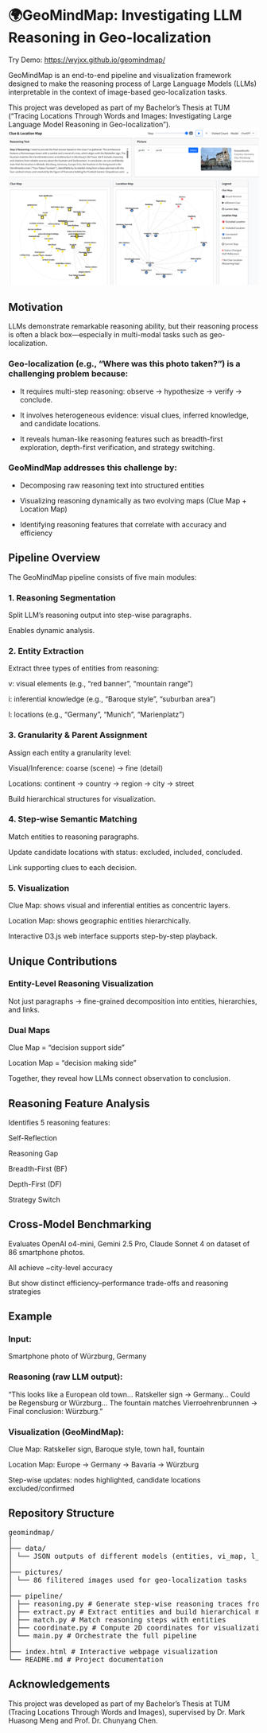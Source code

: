# **🌍GeoMindMap: Investigating LLM Reasoning in Geo-localization**

Try Demo: https://wyjxx.github.io/geomindmap/

GeoMindMap is an end-to-end pipeline and visualization framework designed to make the reasoning process of Large Language Models (LLMs) interpretable in the context of image-based geo-localization tasks.

This project was developed as part of my Bachelor’s Thesis at TUM (“Tracing Locations Through Words and Images: Investigating Large Language Model Reasoning in Geo-localization”).
![GeoMindMap Webpage](readme_pic/Webpage.png)

## **Motivation**

LLMs demonstrate remarkable reasoning ability, but their reasoning process is often a black box—especially in multi-modal tasks such as geo-localization.

### Geo-localization (e.g., “Where was this photo taken?”) is a challenging problem because:

- It requires multi-step reasoning: observe → hypothesize → verify → conclude.

- It involves heterogeneous evidence: visual clues, inferred knowledge, and candidate locations.

- It reveals human-like reasoning features such as breadth-first exploration, depth-first verification, and strategy switching.

### GeoMindMap addresses this challenge by:

- Decomposing raw reasoning text into structured entities

- Visualizing reasoning dynamically as two evolving maps (Clue Map + Location Map)

- Identifying reasoning features that correlate with accuracy and efficiency

## **Pipeline Overview**

The GeoMindMap pipeline consists of five main modules:

### 1. Reasoning Segmentation

Split LLM’s reasoning output into step-wise paragraphs.

Enables dynamic analysis.

### 2. Entity Extraction

Extract three types of entities from reasoning:

v: visual elements (e.g., “red banner”, “mountain range”)

i: inferential knowledge (e.g., “Baroque style”, “suburban area”)

l: locations (e.g., “Germany”, “Munich”, “Marienplatz”)

### 3. Granularity & Parent Assignment

Assign each entity a granularity level:

Visual/Inference: coarse (scene) → fine (detail)

Locations: continent → country → region → city → street

Build hierarchical structures for visualization.

### 4. Step-wise Semantic Matching

Match entities to reasoning paragraphs.

Update candidate locations with status: excluded, included, concluded.

Link supporting clues to each decision.

### 5. Visualization

Clue Map: shows visual and inferential entities as concentric layers.

Location Map: shows geographic entities hierarchically.

Interactive D3.js web interface supports step-by-step playback.

## **Unique Contributions**

### Entity-Level Reasoning Visualization
Not just paragraphs → fine-grained decomposition into entities, hierarchies, and links.

### Dual Maps

Clue Map = “decision support side”

Location Map = “decision making side”

Together, they reveal how LLMs connect observation to conclusion.

## **Reasoning Feature Analysis**
Identifies 5 reasoning features:

Self-Reflection

Reasoning Gap

Breadth-First (BF)

Depth-First (DF)

Strategy Switch

## **Cross-Model Benchmarking**
Evaluates OpenAI o4-mini, Gemini 2.5 Pro, Claude Sonnet 4 on dataset of 86 smartphone photos.

All achieve ~city-level accuracy

But show distinct efficiency–performance trade-offs and reasoning strategies

## **Example**

### Input:
Smartphone photo of Würzburg, Germany

### Reasoning (raw LLM output):

“This looks like a European old town… Ratskeller sign → Germany… Could be Regensburg or Würzburg… The fountain matches Vierroehrenbrunnen → Final conclusion: Würzburg.”

### Visualization (GeoMindMap):

Clue Map: Ratskeller sign, Baroque style, town hall, fountain

Location Map: Europe → Germany → Bavaria → Würzburg

Step-wise updates: nodes highlighted, candidate locations excluded/confirmed

## **Repository Structure**
<pre>
geomindmap/
│
├── data/
│ └── JSON outputs of different models (entities, vi_map, l_map, para_match, etc.)
│
├── pictures/
│ └── 86 filitered images used for geo-localization tasks
│
├── pipeline/
│ ├── reasoning.py # Generate step-wise reasoning traces from LLMs
│ ├── extract.py # Extract entities and build hierarchical maps
│ ├── match.py # Match reasoning steps with entities
│ ├── coordinate.py # Compute 2D coordinates for visualization
│ └── main.py # Orchestrate the full pipeline
│
├── index.html # Interactive webpage visualization
└── README.md # Project documentation
</pre>

## **Acknowledgements**

This project was developed as part of my Bachelor’s Thesis at TUM (Tracing Locations Through Words and Images), supervised by Dr. Mark Huasong Meng and Prof. Dr. Chunyang Chen.

